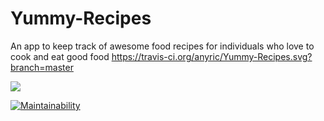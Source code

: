 # Yummy-Recipes
An app to keep track of awesome food recipes for individuals who love to cook and eat good food
https://travis-ci.org/anyric/Yummy-Recipes.svg?branch=master

<a href="https://codeclimate.com/github/anyric/Yummy-Recipes/test_coverage"><img src="https://api.codeclimate.com/v1/badges/cffc68fa50c8ccce608b/test_coverage" /></a>

[![Maintainability](https://api.codeclimate.com/v1/badges/cffc68fa50c8ccce608b/maintainability)](https://codeclimate.com/github/anyric/Yummy-Recipes/maintainability)
